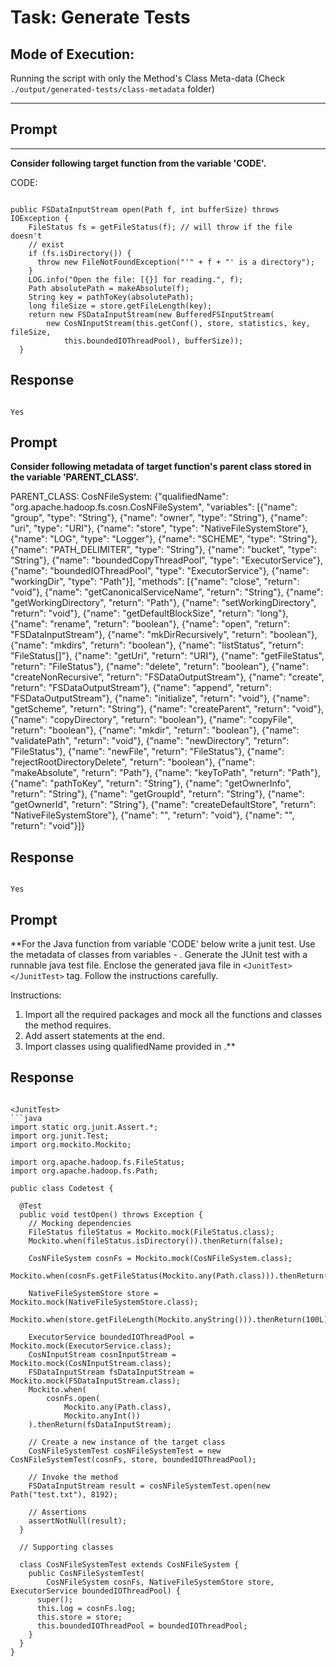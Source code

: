 # Task: Generate Tests

## Mode of Execution:

Running the script with only the Method's Class Meta-data (Check `./output/generated-tests/class-metadata` folder)

---

## Prompt

****

**Consider following target function from the variable 'CODE'.**

CODE:

```

public FSDataInputStream open(Path f, int bufferSize) throws IOException {
    FileStatus fs = getFileStatus(f); // will throw if the file doesn't
    // exist
    if (fs.isDirectory()) {
      throw new FileNotFoundException("'" + f + "' is a directory");
    }
    LOG.info("Open the file: [{}] for reading.", f);
    Path absolutePath = makeAbsolute(f);
    String key = pathToKey(absolutePath);
    long fileSize = store.getFileLength(key);
    return new FSDataInputStream(new BufferedFSInputStream(
        new CosNInputStream(this.getConf(), store, statistics, key, fileSize,
            this.boundedIOThreadPool), bufferSize));
  }

```

## Response

```

Yes

```

## Prompt

**Consider following metadata of target function's parent class stored in the variable 'PARENT_CLASS'.**


PARENT_CLASS: 
CosNFileSystem: {"qualifiedName": "org.apache.hadoop.fs.cosn.CosNFileSystem", "variables": [{"name": "group", "type": "String"}, {"name": "owner", "type": "String"}, {"name": "uri", "type": "URI"}, {"name": "store", "type": "NativeFileSystemStore"}, {"name": "LOG", "type": "Logger"}, {"name": "SCHEME", "type": "String"}, {"name": "PATH_DELIMITER", "type": "String"}, {"name": "bucket", "type": "String"}, {"name": "boundedCopyThreadPool", "type": "ExecutorService"}, {"name": "boundedIOThreadPool", "type": "ExecutorService"}, {"name": "workingDir", "type": "Path"}], "methods": [{"name": "close", "return": "void"}, {"name": "getCanonicalServiceName", "return": "String"}, {"name": "getWorkingDirectory", "return": "Path"}, {"name": "setWorkingDirectory", "return": "void"}, {"name": "getDefaultBlockSize", "return": "long"}, {"name": "rename", "return": "boolean"}, {"name": "open", "return": "FSDataInputStream"}, {"name": "mkDirRecursively", "return": "boolean"}, {"name": "mkdirs", "return": "boolean"}, {"name": "listStatus", "return": "FileStatus[]"}, {"name": "getUri", "return": "URI"}, {"name": "getFileStatus", "return": "FileStatus"}, {"name": "delete", "return": "boolean"}, {"name": "createNonRecursive", "return": "FSDataOutputStream"}, {"name": "create", "return": "FSDataOutputStream"}, {"name": "append", "return": "FSDataOutputStream"}, {"name": "initialize", "return": "void"}, {"name": "getScheme", "return": "String"}, {"name": "createParent", "return": "void"}, {"name": "copyDirectory", "return": "boolean"}, {"name": "copyFile", "return": "boolean"}, {"name": "mkdir", "return": "boolean"}, {"name": "validatePath", "return": "void"}, {"name": "newDirectory", "return": "FileStatus"}, {"name": "newFile", "return": "FileStatus"}, {"name": "rejectRootDirectoryDelete", "return": "boolean"}, {"name": "makeAbsolute", "return": "Path"}, {"name": "keyToPath", "return": "Path"}, {"name": "pathToKey", "return": "String"}, {"name": "getOwnerInfo", "return": "String"}, {"name": "getGroupId", "return": "String"}, {"name": "getOwnerId", "return": "String"}, {"name": "createDefaultStore", "return": "NativeFileSystemStore"}, {"name": "<obinit>", "return": "void"}, {"name": "<clinit>", "return": "void"}]}

## Response

```

Yes

```

## Prompt

**For the Java function from variable 'CODE' below write a junit test. Use the metadata of classes from variables - <META-DATA>. Generate the JUnit test with a runnable java test file. Enclose the generated java file in `<JunitTest></JunitTest>` tag. Follow the instructions carefully. 

Instructions: 
1. Import all the required packages and mock all the functions and classes the method requires. 
2. Add assert statements at the end. 
3. Import classes using qualifiedName provided in <META-DATA>.**

## Response

```

<JunitTest>
```java
import static org.junit.Assert.*;
import org.junit.Test;
import org.mockito.Mockito;

import org.apache.hadoop.fs.FileStatus;
import org.apache.hadoop.fs.Path;

public class Codetest {

  @Test
  public void testOpen() throws Exception {
    // Mocking dependencies
    FileStatus fileStatus = Mockito.mock(FileStatus.class);
    Mockito.when(fileStatus.isDirectory()).thenReturn(false);

    CosNFileSystem cosnFs = Mockito.mock(CosNFileSystem.class);
    Mockito.when(cosnFs.getFileStatus(Mockito.any(Path.class))).thenReturn(fileStatus);

    NativeFileSystemStore store = Mockito.mock(NativeFileSystemStore.class);
    Mockito.when(store.getFileLength(Mockito.anyString())).thenReturn(100L);

    ExecutorService boundedIOThreadPool = Mockito.mock(ExecutorService.class);
    CosNInputStream cosnInputStream = Mockito.mock(CosNInputStream.class);
    FSDataInputStream fsDataInputStream = Mockito.mock(FSDataInputStream.class);
    Mockito.when(
        cosnFs.open(
            Mockito.any(Path.class),
            Mockito.anyInt())
    ).thenReturn(fsDataInputStream);

    // Create a new instance of the target class
    CosNFileSystemTest cosNFileSystemTest = new CosNFileSystemTest(cosnFs, store, boundedIOThreadPool);

    // Invoke the method
    FSDataInputStream result = cosNFileSystemTest.open(new Path("test.txt"), 8192);

    // Assertions
    assertNotNull(result);
  }
  
  // Supporting classes

  class CosNFileSystemTest extends CosNFileSystem {
    public CosNFileSystemTest(
        CosNFileSystem cosnFs, NativeFileSystemStore store, ExecutorService boundedIOThreadPool) {
      super();
      this.log = cosnFs.log;
      this.store = store;
      this.boundedIOThreadPool = boundedIOThreadPool;
    }
  }
}
```
</JunitTest>

```